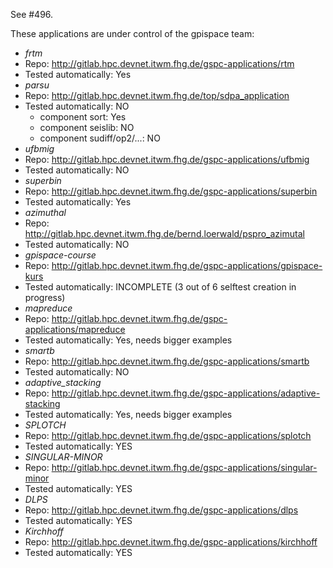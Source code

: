 See #496.

These applications are under control of the gpispace team:

- _frtm_
 - Repo: http://gitlab.hpc.devnet.itwm.fhg.de/gspc-applications/rtm
 - Tested automatically: Yes
- _parsu_
 - Repo: http://gitlab.hpc.devnet.itwm.fhg.de/top/sdpa_application
 - Tested automatically: NO
   - component sort: Yes
   - component seislib: NO
   - component sudiff/op2/...: NO
- _ufbmig_
 - Repo: http://gitlab.hpc.devnet.itwm.fhg.de/gspc-applications/ufbmig
 - Tested automatically: NO
- _superbin_
 - Repo: http://gitlab.hpc.devnet.itwm.fhg.de/gspc-applications/superbin
 - Tested automatically: Yes
- _azimuthal_
 - Repo: http://gitlab.hpc.devnet.itwm.fhg.de/bernd.loerwald/pspro_azimutal
 - Tested automatically: NO
- _gpispace-course_
 - Repo: http://gitlab.hpc.devnet.itwm.fhg.de/gspc-applications/gpispace-kurs
 - Tested automatically: INCOMPLETE (3 out of 6 selftest creation in progress)
- _mapreduce_
 - Repo: http://gitlab.hpc.devnet.itwm.fhg.de/gspc-applications/mapreduce
 - Tested automatically: Yes, needs bigger examples
- _smartb_
 - Repo: http://gitlab.hpc.devnet.itwm.fhg.de/gspc-applications/smartb
 - Tested automatically: NO
- _adaptive_stacking_
 - Repo: http://gitlab.hpc.devnet.itwm.fhg.de/gspc-applications/adaptive-stacking
 - Tested automatically: Yes, needs bigger examples
- _SPLOTCH_
 - Repo: http://gitlab.hpc.devnet.itwm.fhg.de/gspc-applications/splotch
 - Tested automatically: YES
- _SINGULAR-MINOR_
 - Repo: http://gitlab.hpc.devnet.itwm.fhg.de/gspc-applications/singular-minor
 - Tested automatically: YES
- _DLPS_
 - Repo: http://gitlab.hpc.devnet.itwm.fhg.de/gspc-applications/dlps
 - Tested automatically: YES
- _Kirchhoff_
 - Repo: http://gitlab.hpc.devnet.itwm.fhg.de/gspc-applications/kirchhoff
 - Tested automatically: YES
